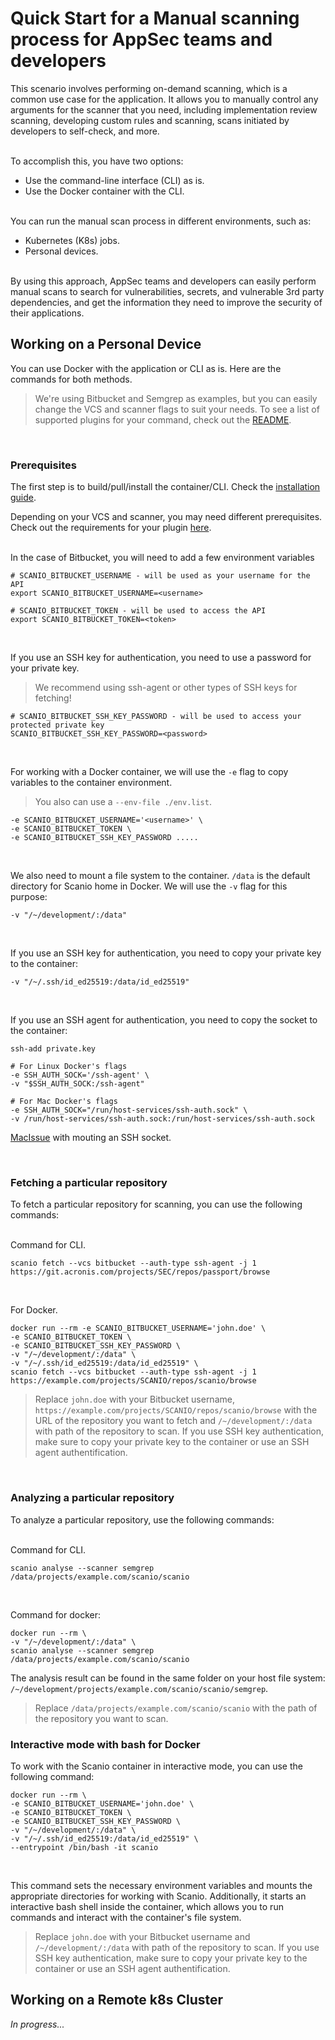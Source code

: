 # Quick Start for a Manual scanning process for AppSec teams and developers
This scenario involves performing on-demand scanning, which is a common use case for the application. It allows you to manually control any arguments for the scanner that you need, including implementation review scanning, developing custom rules and scanning, scans initiated by developers to self-check, and more.<br><br>

To accomplish this, you have two options:
- Use the command-line interface (CLI) as is.
- Use the Docker container with the CLI.<br><br>

You can run the manual scan process in different environments, such as:
- Kubernetes (K8s) jobs.
- Personal devices.<br><br>

By using this approach, AppSec teams and developers can easily perform manual scans to search for vulnerabilities, secrets, and vulnerable 3rd party dependencies, and get the information they need to improve the security of their applications.

## Working on a Personal Device
You can use Docker with the application or CLI as is. Here are the commands for both methods.
> We're using Bitbucket and Semgrep as examples, but you can easily change the VCS and scanner flags to suit your needs. To see a list of supported plugins for your command, check out the [README](../README.md#articles-for-read).

<br>

### Prerequisites
The first step is to build/pull/install the container/CLI. Check the [installation guide](../README.md#installation).<br>

Depending on your VCS and scanner, you may need different prerequisites. Check out the requirements for your plugin [here](../README.md#articles-for-read).<br><br>

In the case of Bitbucket, you will need to add a few environment variables
```
# SCANIO_BITBUCKET_USERNAME - will be used as your username for the API
export SCANIO_BITBUCKET_USERNAME=<username>

# SCANIO_BITBUCKET_TOKEN - will be used to access the API
export SCANIO_BITBUCKET_TOKEN=<token>
```
<br>

If you use an SSH key for authentication, you need to use a password for your private key.<br>
> We recommend using ssh-agent or other types of SSH keys for fetching!
```
# SCANIO_BITBUCKET_SSH_KEY_PASSWORD - will be used to access your protected private key
SCANIO_BITBUCKET_SSH_KEY_PASSWORD=<password>
```
<br>

For working with a Docker container, we will use the ```-e``` flag to copy variables to the container environment.
> You also can use a ```--env-file ./env.list```.
```
-e SCANIO_BITBUCKET_USERNAME='<username>' \
-e SCANIO_BITBUCKET_TOKEN \
-e SCANIO_BITBUCKET_SSH_KEY_PASSWORD .....
```
<br>

We also need to mount a file system to the container. ```/data``` is the default directory for Scanio home in Docker. We will use the ```-v``` flag for this purpose:
```
-v "/~/development/:/data"
```
<br>

If you use an SSH key for authentication, you need to copy your private key to the container:
```
-v "/~/.ssh/id_ed25519:/data/id_ed25519"
```
<br>

If you use an SSH agent for authentication, you need to copy the socket to the container:
```
ssh-add private.key 

# For Linux Docker's flags
-e SSH_AUTH_SOCK='/ssh-agent' \
-v "$SSH_AUTH_SOCK:/ssh-agent"  

# For Mac Docker's flags 
-e SSH_AUTH_SOCK="/run/host-services/ssh-auth.sock" \
-v /run/host-services/ssh-auth.sock:/run/host-services/ssh-auth.sock
```
[MacIssue](https://github.com/docker/for-mac/issues/410#issuecomment-577064671) with mouting an SSH socket.

<br>

### Fetching a particular repository
To fetch a particular repository for scanning, you can use the following commands:<br><br>

Command for CLI.
```
scanio fetch --vcs bitbucket --auth-type ssh-agent -j 1 https://git.acronis.com/projects/SEC/repos/passport/browse
```
<br>

For Docker.
```
docker run --rm -e SCANIO_BITBUCKET_USERNAME='john.doe' \
-e SCANIO_BITBUCKET_TOKEN \
-e SCANIO_BITBUCKET_SSH_KEY_PASSWORD \
-v "/~/development/:/data" \
-v "/~/.ssh/id_ed25519:/data/id_ed25519" \
scanio fetch --vcs bitbucket --auth-type ssh-agent -j 1 https://example.com/projects/SCANIO/repos/scanio/browse
```

> Replace ```john.doe``` with your Bitbucket username, ```https://example.com/projects/SCANIO/repos/scanio/browse``` with the URL of the repository you want to fetch and `/~/development/:/data` with path of the repository to scan. If you use SSH key authentication, make sure to copy your private key to the container or use an SSH agent authentification.

<br>

### Analyzing a particular repository
To analyze a particular repository, use the following commands:<br><br>

Command for CLI.
```
scanio analyse --scanner semgrep /data/projects/example.com/scanio/scanio
```
<br>

Command for docker:
```
docker run --rm \
-v "/~/development/:/data" \
scanio analyse --scanner semgrep /data/projects/example.com/scanio/scanio
```

The analysis result can be found in the same folder on your host file system: ```/~/development/projects/example.com/scanio/scanio/semgrep```.

> Replace ```/data/projects/example.com/scanio/scanio``` with the path of the repository you want to scan.

### Interactive mode with bash for Docker
To work with the Scanio container in interactive mode, you can use the following command:
```
docker run --rm \
-e SCANIO_BITBUCKET_USERNAME='john.doe' \
-e SCANIO_BITBUCKET_TOKEN \
-e SCANIO_BITBUCKET_SSH_KEY_PASSWORD \
-v "/~/development/:/data" \
-v "/~/.ssh/id_ed25519:/data/id_ed25519" \
--entrypoint /bin/bash -it scanio  
```
<br>

This command sets the necessary environment variables and mounts the appropriate directories for working with Scanio. Additionally, it starts an interactive bash shell inside the container, which allows you to run commands and interact with the container's file system.

> Replace ```john.doe``` with your Bitbucket username and `/~/development/:/data` with path of the repository to scan. If you use SSH key authentication, make sure to copy your private key to the container or use an SSH agent authentification.

## Working on a Remote k8s Cluster
*In progress...*

